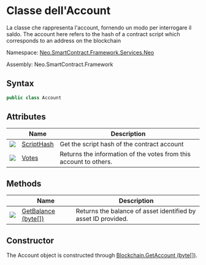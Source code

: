 # Classe dell'Account

La classe che rappresenta l'account, fornendo un modo per interrogare il saldo. The account here refers to the hash of a contract script which corresponds to an address on the blockchain

Namespace: [Neo.SmartContract.Framework.Services.Neo](../neo.md)

Assembly: Neo.SmartContract.Framework

## Syntax

```c#
public class Account
```

## Attributes

| | Name | Description | 
| ---------------------------------------- | ----------------------------------- | ------------------ |
| ![](https://i-msdn.sec.s-msft.com/dynimg/IC74937.jpeg) |[ScriptHash](Account/ScriptHash.md) | Get the script hash of the contract account | [ScriptHash](Account/ScriptHash.md) | Returns the script hash of the contract account |
| ![](https://i-msdn.sec.s-msft.com/dynimg/IC74937.jpeg) |[Votes](Account/Votes.md) | Returns the information of the votes from this account to others.

## Methods

| | Name | Description | 
| ---------------------------------------- | ---------------------------------------- | ------------------ |
| ![](https://i-msdn.sec.s-msft.com/dynimg/IC91302.jpeg) | [GetBalance (byte[])](Account/GetBalance.md) | Returns the balance of asset identified by asset ID provided.

## Constructor

The Account object is constructed through [Blockchain.GetAccount (byte[])](Blockchain/GetAccount.md).
